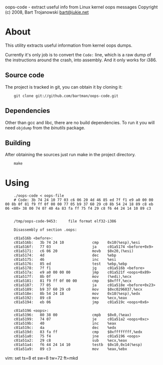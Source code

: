 oops-code - extract useful info from Linux kernel oops messages
Copyright (c) 2008, Bart Trojanowski <bart@jukie.net>

# About

This utility extracts useful information from kernel oops dumps.

Currently it's only job is to convert the `Code:` line, which is
a raw dump of the instructions around the crash, into assembly.
And it only works for i386.

## Source code

The project is tracked in git, you can obtain it by cloning it:

        git clone git://github.com/bartman/oops-code.git

## Dependencies

Other than gcc and libc, there are no build dependencies.  To run it you
will need `objdump` from the *binutils* package.

## Building

After obtaining the sources just run make in the project directory.

        make
        
# Using

        ./oops-code < oops-file
        # Code: 3b 74 24 10 77 03 c6 06 20 4d 46 85 ed 7f f1 e9 a0 00 00 00 8b 0f 81 f9 ff 0f 00 00 77 05 b9 37 60 29 c0 8b 54 24 18 89 c8 eb 06 <80> 38 00 74 07 40 4a 83 fa ff 75 f4 29 c8 f6 44 24 14 10 89 c3 
         

        /tmp/oops-code-9453:     file format elf32-i386

        Disassembly of section .oops:

        c01a516b <before>:
        c01a516b:	3b 74 24 10          	cmp    0x10(%esp),%esi
        c01a516f:	77 03                	ja     c01a5174 <before+0x9>
        c01a5171:	c6 06 20             	movb   $0x20,(%esi)
        c01a5174:	4d                   	dec    %ebp
        c01a5175:	46                   	inc    %esi
        c01a5176:	85 ed                	test   %ebp,%ebp
        c01a5178:	7f f1                	jg     c01a516b <before>
        c01a517a:	e9 a0 00 00 00       	jmp    c01a521f <oops+0x89>
        c01a517f:	8b 0f                	mov    (%edi),%ecx
        c01a5181:	81 f9 ff 0f 00 00    	cmp    $0xfff,%ecx
        c01a5187:	77 05                	ja     c01a518e <before+0x23>
        c01a5189:	b9 37 60 29 c0       	mov    $0xc0296037,%ecx
        c01a518e:	8b 54 24 18          	mov    0x18(%esp),%edx
        c01a5192:	89 c8                	mov    %ecx,%eax
        c01a5194:	eb 06                	jmp    c01a519c <oops+0x6>

        c01a5196 <oops>:
        c01a5196:	80 38 00             	cmpb   $0x0,(%eax)
        c01a5199:	74 07                	je     c01a51a2 <oops+0xc>
        c01a519b:	40                   	inc    %eax
        c01a519c:	4a                   	dec    %edx
        c01a519d:	83 fa ff             	cmp    $0xffffffff,%edx
        c01a51a0:	75 f4                	jne    c01a5196 <oops>
        c01a51a2:	29 c8                	sub    %ecx,%eax
        c01a51a4:	f6 44 24 14 10       	testb  $0x10,0x14(%esp)
        c01a51a9:	89 c3                	mov    %eax,%ebx




vim: set ts=8 et sw=8 tw=72 ft=mkd

